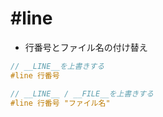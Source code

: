 # #line
- 行番号とファイル名の付け替え

```c
// __LINE__を上書きする
#line 行番号

// __LINE__ / __FILE__を上書きする
#line 行番号 "ファイル名"
```
